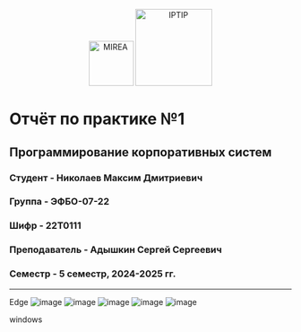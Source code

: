 <p align="center">
  <img src="https://www.mirea.ru/upload/medialibrary/c1a/MIREA_Gerb_Colour.jpg" alt="MIREA" width="80"/>
  <img src="https://www.mirea.ru/upload/medialibrary/26c/FTI_colour.jpg" alt="IPTIP" width="137"/> 
</p>

# Отчёт по практике №1

## Программирование корпоративных систем

### Студент - **Николаев Максим Дмитриевич**

### Группа - **ЭФБО-07-22**

### Шифр - **22Т0111**

### Преподаватель - **Адышкин Сергей Сергеевич**

### Семестр - 5 семестр, 2024-2025 гг.

---
Edge
![image](https://github.com/user-attachments/assets/c5e56495-e8ba-44ff-9857-914faac6bca8)
![image](https://github.com/user-attachments/assets/d7a101d3-5033-4719-9036-fa006319c935)
![image](https://github.com/user-attachments/assets/2a9ee2af-75e8-4fda-a572-6870569240b2)
![image](https://github.com/user-attachments/assets/5ad5254a-74cd-4d8f-a4ca-d4f719c811fb)
![image](https://github.com/user-attachments/assets/33fe4421-bca6-4aa1-ba25-8376fb8104bc)



windows


